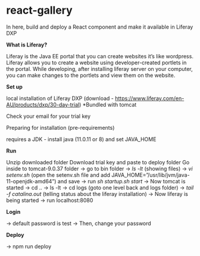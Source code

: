 # react-gallery

In here, build and deploy a React component and make it available in Liferay DXP

**What is Liferay?**

Liferay is the Java EE portal that you can create websites it’s like wordpress.
Liferay allows you to create a website using developer-created portlets in the portal. While developing, after installing liferay server on your computer, you can make changes to the portlets and view them on the website.

**Set up**

local installation of Liferay DXP
(download - https://www.liferay.com/en-AU/products/dxp/30-day-trial)
*Bundled with tomcat

Check your email for your trial key

Preparing for installation (pre-requirements)

requires a JDK - install java (11.0.11 or 8) and set JAVA_HOME

**Run**

Unzip downloaded folder
Download trial key and paste to deploy folder
Go inside to tomcat-9.0.37 folder
-> go to bin folder
-> _ls -lt_ (showing files)
-> _vi setenv.sh_ (open the setenv.sh file and add JAVA_HOME=”/usr/lib/jvm/java-11-openjdk-amd64”) and save
-> run _sh startup.sh start_
-> Now tomcat is started
-> cd .. → ls -lt → cd logs (goto one level back and logs folder)
-> _tail -f catalina.out_ (telling status about the liferay installation)
-> Now liferay is being started
-> run localhost:8080

**Login**

-> default password is test
-> Then, change your password

**Deploy**

-> npm run deploy
